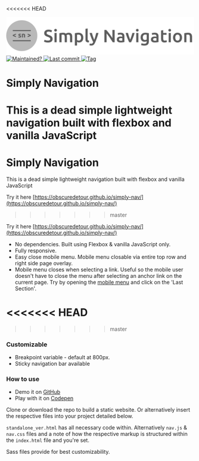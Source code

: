 <<<<<<< HEAD
<p align="left">
  <a href="https://obscuredetour.github.io/simply-nav/">
    <img width=580 src="assets/images/simply-nav.svg">
  </a>
  <br>
  <a href="https://obscuredetour.github.io/simply-nav/">
    <img alt="Maintained?" src="https://img.shields.io/maintenance/yes/2019.svg?colorB=%234e64b7">
  </a>
  <a href="https://obscuredetour.github.io/simply-nav/commits/master">
    <img alt="Last commit" src="https://img.shields.io/github/last-commit/obscuredetour/simply-nav.svg?colorB=%234e64b7">
  </a>
  <a href="https://obscuredetour.github.io/simply-nav/tags">
    <img alt="Tag" src="https://img.shields.io/github/tag/obscuredetour/simply-nav.svg?colorB=%234e64b7&label=version">
  </a>
</p>

# Simply Navigation
This is a dead simple lightweight navigation built with flexbox and vanilla JavaScript
=======
# Simply Navigation
This is a dead simple lightweight navigation built with flexbox and vanilla JavaScript

Try it here [https://obscuredetour.github.io/simply-nav/](https://obscuredetour.github.io/simply-nav/)
>>>>>>> master

Try it here [https://obscuredetour.github.io/simply-nav/](https://obscuredetour.github.io/simply-nav/)

- No dependencies. Built using Flexbox & vanilla JavaScript only.
- Fully responsive.
- Easy close mobile menu. Mobile menu closable via entire top row and right side page overlay.
- Mobile menu closes when selecting a link. Useful so the mobile user doesn't have to close the menu after selecting an anchor link on the current page. Try by opening the [mobile menu](https://codepen.io/obscuredetour/full/XxNWLY/) and click on the 'Last Section'.

<<<<<<< HEAD
=======

>>>>>>> master
### Customizable

- Breakpoint variable - default at 800px.
- Sticky navigation bar available

### How to use
- Demo it on [GitHub](https://obscuredetour.github.io/simply-nav/)
- Play with it on [Codepen](https://codepen.io/obscuredetour/full/XxNWLY/)


Clone or download the repo to build a static website. Or alternatively insert the respective files into your project detailed below.

`standalone_ver.html` has all necessary code within. Alternatively `nav.js` & `nav.css` files and a note of how the respective markup is structured within the `index.html` file and you're set.

Sass files provide for best customizability.